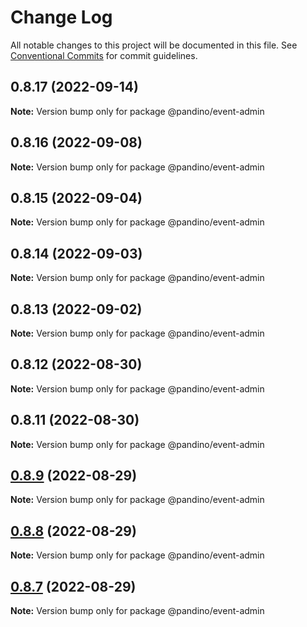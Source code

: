 # Change Log

All notable changes to this project will be documented in this file.
See [Conventional Commits](https://conventionalcommits.org) for commit guidelines.

## 0.8.17 (2022-09-14)

**Note:** Version bump only for package @pandino/event-admin

## 0.8.16 (2022-09-08)

**Note:** Version bump only for package @pandino/event-admin

## 0.8.15 (2022-09-04)

**Note:** Version bump only for package @pandino/event-admin

## 0.8.14 (2022-09-03)

**Note:** Version bump only for package @pandino/event-admin

## 0.8.13 (2022-09-02)

**Note:** Version bump only for package @pandino/event-admin

## 0.8.12 (2022-08-30)

**Note:** Version bump only for package @pandino/event-admin

## 0.8.11 (2022-08-30)

**Note:** Version bump only for package @pandino/event-admin

## [0.8.9](https://github.com/BlackBeltTechnology/pandino/compare/v0.8.8...v0.8.9) (2022-08-29)

**Note:** Version bump only for package @pandino/event-admin

## [0.8.8](https://github.com/BlackBeltTechnology/pandino/compare/v0.8.7...v0.8.8) (2022-08-29)

**Note:** Version bump only for package @pandino/event-admin

## [0.8.7](https://github.com/BlackBeltTechnology/pandino/compare/v0.8.6...v0.8.7) (2022-08-29)

**Note:** Version bump only for package @pandino/event-admin
